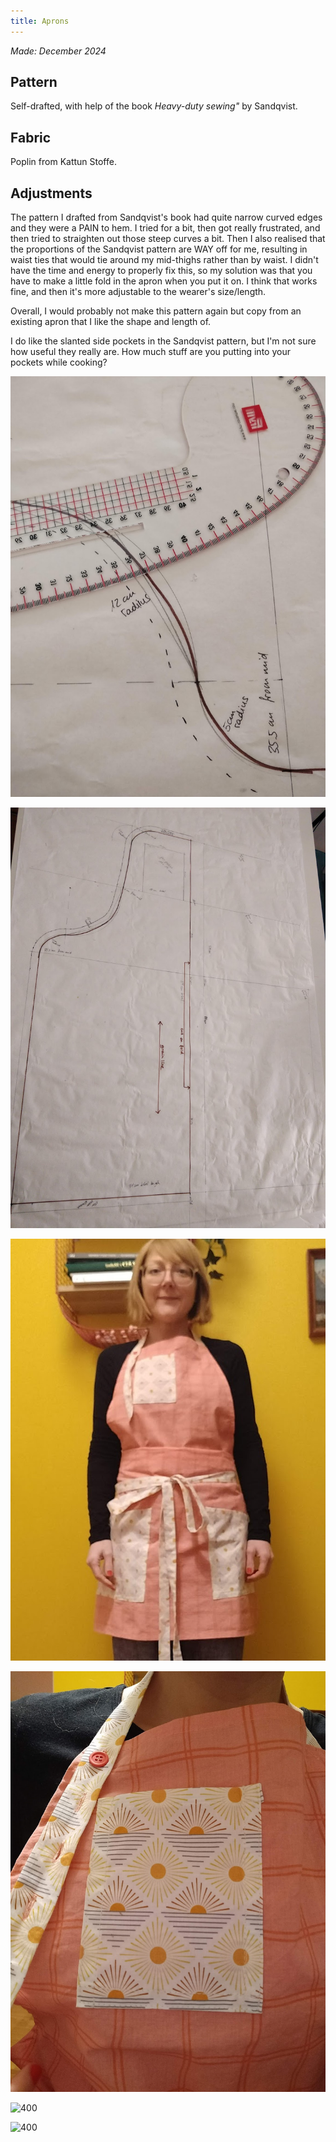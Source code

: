 ```yaml
---
title: Aprons
---
```

_Made: December 2024_

## Pattern
Self-drafted, with help of the book _Heavy-duty sewing"_ by Sandqvist.
## Fabric
Poplin from Kattun Stoffe. 

## Adjustments
The pattern I drafted from Sandqvist's book had quite narrow curved edges and they were a PAIN to hem. I tried for a bit, then got really frustrated, and then tried to straighten out those steep curves a bit. 
Then I also realised that the proportions of the Sandqvist pattern are WAY off for me, resulting in waist ties that would tie around my mid-thighs rather than by waist. I didn't have the time and energy to properly fix this, so my solution was that you have to make a little fold in the apron when you put it on. I think that works fine, and then it's more adjustable to the wearer's size/length. 

Overall, I would probably not make this pattern again but copy from an existing apron that I like the shape and length of.

I do like the slanted side pockets in the Sandqvist pattern, but I'm not sure how useful they really are. How much stuff are you putting into your pockets while cooking?


![400](projects/attachments/Pasted%20image%2020241222142728.png)

![400](projects/attachments/Pasted%20image%2020241222142750.png)

![400](projects/attachments/Pasted%20image%2020241222144506.png)

![400](projects/attachments/Pasted%20image%2020241222144518.png)

![400](projects/attachments/Pasted%20image%2020241222144525.png)

![400](projects/attachments/Pasted%20image%2020241222144530.png)
